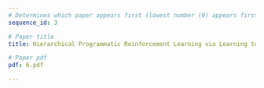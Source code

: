 ```yaml
---
# Determines which paper appears first (lowest number (0) appears first)
sequence_id: 3

# Paper title
title: Hierarchical Programmatic Reinforcement Learning via Learning to Compose Programs

# Paper pdf
pdf: 6.pdf

---
```

